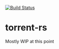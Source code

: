 [![Build Status](https://dev.azure.com/vargwin/vargwin/_apis/build/status/95th.torrent-rs?branchName=master)](https://dev.azure.com/vargwin/vargwin/_build/latest?definitionId=4&branchName=master)

# torrent-rs

Mostly WIP at this point
